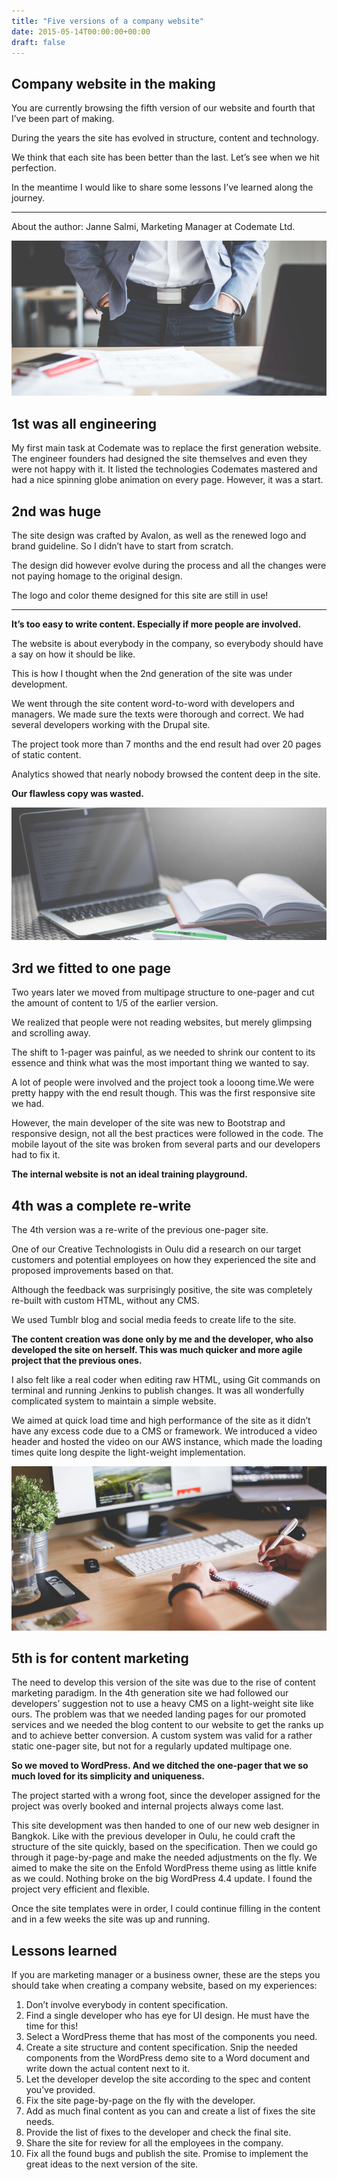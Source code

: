 ```yaml
---
title: "Five versions of a company website"
date: 2015-05-14T00:00:00+00:00
draft: false
---
```


## Company website in the making

You are currently browsing the fifth version of our website and fourth that I’ve been part of making.

During the years the site has evolved in structure, content and technology.

We think that each site has been better than the last. Let’s see when we hit perfection.

In the meantime I would like to share some lessons I’ve learned along the journey.

---

About the author: Janne Salmi, Marketing Manager at Codemate Ltd.

![man with a computer](images/manwithacomputer.png)

## 1st was all engineering

My first main task at Codemate was to replace the first generation website. The engineer founders had designed the site themselves and even they were not happy with it. It listed the technologies Codemates mastered and had a nice spinning globe animation on every page. However, it was a start.

## 2nd was huge

The site design was crafted by Avalon, as well as the renewed logo and brand guideline. So I didn’t have to start from scratch.

The design did however evolve during the process and all the changes were not paying homage to the original design.

The logo and color theme designed for this site are still in use!

---

**It’s too easy to write content. Especially if more people are involved.**

The website is about everybody in the company, so everybody should have a say on how it should be like.

This is how I thought when the 2nd generation of the site was under development.

We went through the site content word-to-word with developers and managers. We made sure the texts were thorough and correct. We had several developers working with the Drupal site.

The project took more than 7 months and the end result had over 20 pages of static content.

Analytics showed that nearly nobody browsed the content deep in the site.

**Our flawless copy was wasted.**

![bookand-computer](images/bookand-computer.png)

## 3rd we fitted to one page

Two years later we moved from multipage structure to one-pager and cut the amount of content to 1/5 of the earlier version.

We realized that people were not reading websites, but merely glimpsing and scrolling away.

The shift to 1-pager was painful, as we needed to shrink our content to its essence and think what was the most important thing we wanted to say.

A lot of people were involved and the project took a looong time.We were pretty happy with the end result though. This was the first responsive site we had.

However, the main developer of the site was new to Bootstrap and responsive design, not all the best practices were followed in the code. The mobile layout of the site was broken from several parts and our developers had to fix it.

**The internal website is not an ideal training playground.**

## 4th was a complete re-write

The 4th version was a re-write of the previous one-pager site.

One of our Creative Technologists in Oulu did a research on our target customers and potential employees on how they experienced the site and proposed improvements based on that.

Although the feedback was surprisingly positive, the site was completely re-built with custom HTML, without any CMS.

We used Tumblr blog and social media feeds to create life to the site.

**The content creation was done only by me and the developer, who also developed the site on herself. This was much quicker and more agile project that the previous ones.**

I also felt like a real coder when editing raw HTML, using Git commands on terminal and running Jenkins to publish changes. It was all wonderfully complicated system to maintain a simple website.

We aimed at quick load time and high performance of the site as it didn’t have any excess code due to a CMS or framework. We introduced a video header and hosted the video on our AWS instance, which made the loading times quite long despite the light-weight implementation.

![pic](images/pic.png)

## 5th is for content marketing

The need to develop this version of the site was due to the rise of content marketing paradigm. In the 4th generation site we had followed our developers’ suggestion not to use a heavy CMS on a light-weight site like ours. The problem was that we needed landing pages for our promoted services and we needed the blog content to our website to get the ranks up and to achieve better conversion. A custom system was valid for a rather static one-pager site, but not for a regularly updated multipage one.

**So we moved to WordPress. And we ditched the one-pager that we so much loved for its simplicity and uniqueness.**

The project started with a wrong foot, since the developer assigned for the project was overly booked and internal projects always come last.

This site development was then handed to one of our new web designer in Bangkok. Like with the previous developer in Oulu, he could craft the structure of the site quickly, based on the specification. Then we could go through it page-by-page and make the needed adjustments on the fly. We aimed to make the site on the Enfold WordPress theme using as little knife as we could. Nothing broke on the big WordPress 4.4 update. I found the project very efficient and flexible.

Once the site templates were in order, I could continue filling in the content and in a few weeks the site was up and running.

## Lessons learned

If you are marketing manager or a business owner, these are the steps you should take when creating a company website, based on my experiences:

1.  Don’t involve everybody in content specification.
2.  Find a single developer who has eye for UI design. He must have the time for this!
3.  Select a WordPress theme that has most of the components you need.
4.  Create a site structure and content specification. Snip the needed components from the WordPress demo site to a Word document and write down the actual content next to it.
5.  Let the developer develop the site according to the spec and content you’ve provided.
6.  Fix the site page-by-page on the fly with the developer.
7.  Add as much final content as you can and create a list of fixes the site needs.
8.  Provide the list of fixes to the developer and check the final site.
9.  Share the site for review for all the employees in the company.
10. Fix all the found bugs and publish the site. Promise to implement the great ideas to the next version of the site.

